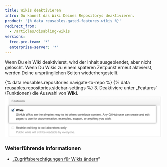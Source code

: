 ```yaml
---
title: Wikis deaktivieren
intro: Du kannst das Wiki Deines Repositorys deaktivieren.
product: '{% data reusables.gated-features.wikis %}'
redirect_from:
  - /articles/disabling-wikis
versions:
  free-pro-team: '*'
  enterprise-server: '*'
---
```


Wenn Du ein Wiki deaktivierst, wird der Inhalt ausgeblendet, aber nicht gelöscht. Wenn Du Wikis zu einem späteren Zeitpunkt erneut aktivierst, werden Deine ursprünglichen Seiten wiederhergestellt.

{% data reusables.repositories.navigate-to-repo %}
{% data reusables.repositories.sidebar-settings %}
3. Deaktiviere unter „Features“ (Funktionen) die Auswahl von **Wiki**. ![Kontrollkästchen zum Deaktivieren des Wikis](/assets/images/help/wiki/wiki_enable_disable.png)

### Weiterführende Informationen

- „[Zugriffsberechtigungen für Wikis ändern](/articles/changing-access-permissions-for-wikis)“
